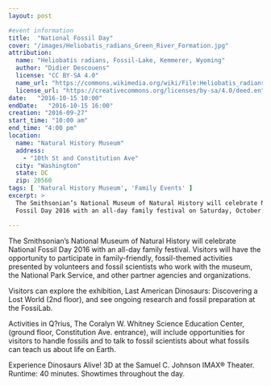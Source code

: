 ```yaml
---
layout: post

#event information
title:  "National Fossil Day"
cover: "/images/Heliobatis_radians_Green_River_Formation.jpg"
attribution:
  name: "Heliobatis radians, Fossil-Lake, Kemmerer, Wyoming"
  author: "Didier Descouens"
  license: "CC BY-SA 4.0"
  name_url: "https://commons.wikimedia.org/wiki/File:Heliobatis_radians_Green_River_Formation.jpg"
  license_url: "https://creativecommons.org/licenses/by-sa/4.0/deed.en"
date:   "2016-10-15 10:00"
endDate:   "2016-10-15 16:00"
creation: "2016-09-27"
start_time: "10:00 am"
end_time: "4:00 pm"
location:
  name: "Natural History Museum"
  address:
    - "10th St and Constitution Ave"
  city: "Washington"
  state: DC
  zip: 20560
tags: [ 'Natural History Museum', 'Family Events' ]
excerpt: >
  The Smithsonian’s National Museum of Natural History will celebrate National
  Fossil Day 2016 with an all-day family festival on Saturday, October 15.

---
```


The Smithsonian’s National Museum of Natural History will celebrate National
Fossil Day 2016 with an all-day family festival. Visitors will have the
opportunity to participate in family-friendly, fossil-themed activities
presented by volunteers and fossil scientists who work with the museum, the
National Park Service, and other partner agencies and organizations.

Visitors can explore the exhibition, Last American Dinosaurs: Discovering a
Lost World (2nd floor), and see ongoing research and fossil preparation at the
FossiLab.

Activities in Q?rius, The Coralyn W. Whitney Science Education Center, (ground
floor, Constitution Ave. entrance), will include opportunities for visitors
to handle fossils and to talk to fossil scientists about what fossils can teach
us about life on Earth.

Experience Dinosaurs Alive! 3D at the Samuel C. Johnson IMAX® Theater. Runtime:
40 minutes. Showtimes throughout the day.

